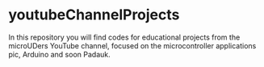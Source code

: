 # youtubeChannelProjects
In this repository you will find codes for educational projects from the microUDers YouTube channel, focused on the microcontroller applications pic, Arduino and soon Padauk.
